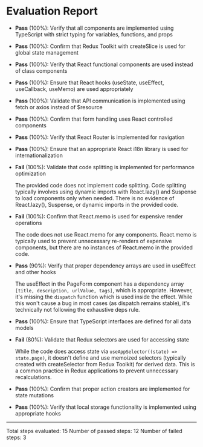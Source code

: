 # Evaluation Report

- **Pass** (100%): Verify that all components are implemented using TypeScript with strict typing for variables, functions, and props
  
- **Pass** (100%): Confirm that Redux Toolkit with createSlice is used for global state management
  
- **Pass** (100%): Verify that React functional components are used instead of class components
  
- **Pass** (100%): Ensure that React hooks (useState, useEffect, useCallback, useMemo) are used appropriately
  
- **Pass** (100%): Validate that API communication is implemented using fetch or axios instead of $resource
  
- **Pass** (100%): Confirm that form handling uses React controlled components
  
- **Pass** (100%): Verify that React Router is implemented for navigation
  
- **Pass** (100%): Ensure that an appropriate React i18n library is used for internationalization
  
- **Fail** (100%): Validate that code splitting is implemented for performance optimization
  
  The provided code does not implement code splitting. Code splitting typically involves using dynamic imports with React.lazy() and Suspense to load components only when needed. There is no evidence of React.lazy(), Suspense, or dynamic imports in the provided code.

- **Fail** (100%): Confirm that React.memo is used for expensive render operations
  
  The code does not use React.memo for any components. React.memo is typically used to prevent unnecessary re-renders of expensive components, but there are no instances of React.memo in the provided code.

- **Pass** (90%): Verify that proper dependency arrays are used in useEffect and other hooks
  
  The useEffect in the PageForm component has a dependency array `[title, description, urlValue, tags]`, which is appropriate. However, it's missing the `dispatch` function which is used inside the effect. While this won't cause a bug in most cases (as dispatch remains stable), it's technically not following the exhaustive deps rule.

- **Pass** (100%): Ensure that TypeScript interfaces are defined for all data models
  
- **Fail** (80%): Validate that Redux selectors are used for accessing state
  
  While the code does access state via `useAppSelector((state) => state.page)`, it doesn't define and use memoized selectors (typically created with createSelector from Redux Toolkit) for derived data. This is a common practice in Redux applications to prevent unnecessary recalculations.

- **Pass** (100%): Confirm that proper action creators are implemented for state mutations
  
- **Pass** (100%): Verify that local storage functionality is implemented using appropriate hooks

---

Total steps evaluated: 15
Number of passed steps: 12
Number of failed steps: 3